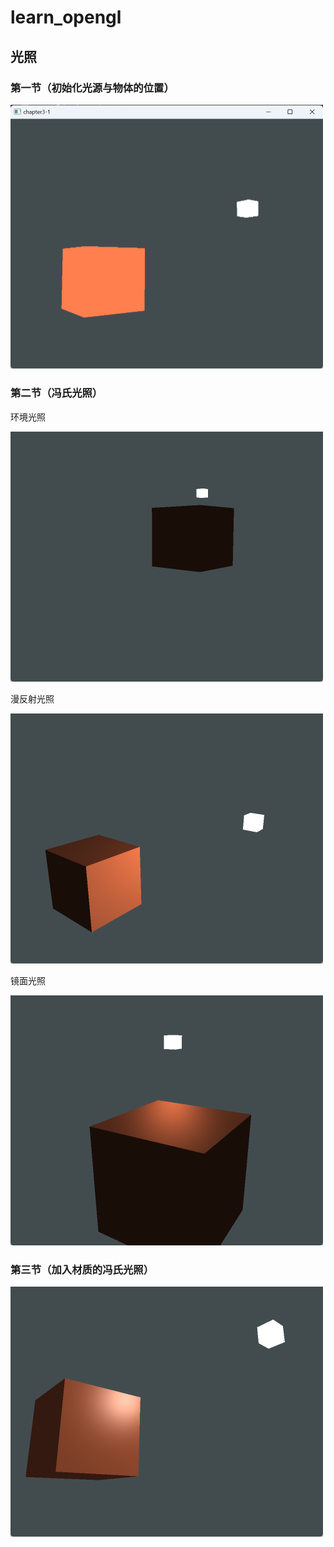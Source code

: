 # learn_opengl

## 光照

### 第一节（初始化光源与物体的位置）

<img src="image/README/image-20231125193606646.png" alt="image-20231125193606646" style="zoom:50%;" />

### 第二节（冯氏光照）

环境光照

<img src="image/README/image-20231126125152475.png" alt="image-20231126125152475" style="zoom:50%;" />

漫反射光照

<img src="image/README/image-20231125211834106.png" alt="image-20231125211834106" style="zoom:50%;" />

镜面光照

<img src="image/README/image-20231126125106635.png" alt="image-20231126125106635" style="zoom:50%;" />

### 第三节（加入材质的冯氏光照）

<img src="image/README/image-20231126134242060.png" alt="image-20231126134242060" style="zoom:50%;" />